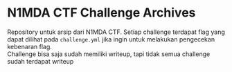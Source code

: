 # N1MDA CTF Challenge Archives

Repository untuk arsip dari N1MDA CTF. 
Setiap challenge terdapat flag yang dapat dilihat pada `challenge.yml` jika ingin untuk melakukan pengecekan kebenaran flag.
<br> Challenge bisa saja sudah memiliki writeup, tapi tidak semua challenge sudah terdapat writeup
